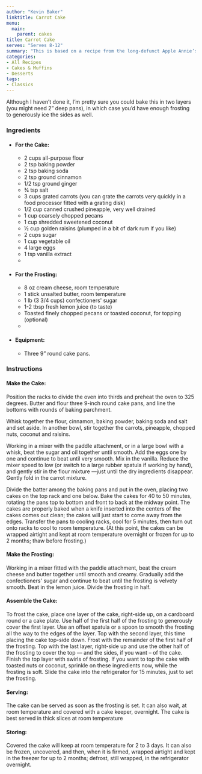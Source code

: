 ```yaml
---
author: "Kevin Baker"
linktitle: Carrot Cake
menu:
  main:
    parent: cakes
title: Carrot Cake
serves: "Serves 8-12"
summary: "This is based on a recipe from the long-defunct Apple Annie’s Tea Room and Bakery in San Antonio, although I’ve made changes over the years to accommodate our preferences. It makes a tall, large three-layer cake that you’ll be proud to serve. Devon loves carrot cake, and we think this one is excellent."
categories:
- All Recipes
- Cakes & Muffins
- Desserts
tags:
- Classics
---
```

Although I haven’t done it, I’m pretty sure you could bake this in two layers (you might need 2” deep pans), in which case you’d have enough frosting to generously ice the sides as well.

### Ingredients

<div class="ingredient-list">

* #### For the Cake:
  * 2 cups all-purpose flour
  * 2 tsp baking powder
  * 2 tsp baking soda
  * 2 tsp ground cinnamon
  * 1/2 tsp ground ginger
  * ¾ tsp salt
  * 3 cups grated carrots (you can grate the carrots very quickly in a food processor fitted with a grating disk)
  * 1/2 cup canned crushed pineapple, very well drained
  * 1 cup coarsely chopped pecans
  * 1 cup shredded sweetened coconut
  * ½ cup golden raisins (plumped in a bit of dark rum if you like)
  * 2 cups sugar
  * 1 cup vegetable oil
  * 4 large eggs
  * 1 tsp vanilla extract
  * 
* #### For the Frosting:
  * 8 oz cream cheese, room temperature
  * 1 stick unsalted butter, room temperature
  * 1 lb (3 3/4 cups) confectioners' sugar
  * 1-2 tbsp fresh lemon juice (to taste)
  * Toasted finely chopped pecans or toasted coconut, for topping (optional)
  * 
* #### Equipment:
  * Three 9” round cake pans.  

</div>

### Instructions
#### Make the Cake:
Position the racks to divide the oven into thirds and preheat the oven to 325 degrees. Butter and flour three 9-inch round cake pans, and line the bottoms with rounds of baking parchment.

Whisk together the flour, cinnamon, baking powder, baking soda and salt and set aside. In another bowl, stir together the carrots, pineapple, chopped nuts, coconut and raisins.

Working in a mixer with the paddle attachment, or in a large bowl with a whisk, beat the sugar and oil together until smooth. Add the eggs one by one and continue to beat until very smooth. Mix in the vanilla. Reduce the mixer speed to low (or switch to a large rubber spatula if working by hand), and gently stir in the flour mixture —just until the dry ingredients disappear. Gently fold in the carrot mixture.

Divide the batter among the baking pans and put in the oven, placing two cakes on the top rack and one below. Bake the cakes for 40 to 50 minutes, rotating the pans top to bottom and front to back at the midway point. The cakes are properly baked when a knife inserted into the centers of the cakes comes out clean; the cakes will just start to come away from the edges. Transfer the pans to cooling racks, cool for 5 minutes, then turn out onto racks to cool to room temperature. (At this point, the cakes can be wrapped airtight and kept at room temperature overnight or frozen for up to 2 months; thaw before frosting.)

#### Make the Frosting:
Working in a mixer fitted with the paddle attachment, beat the cream cheese and butter together until smooth and creamy. Gradually add the confectioners' sugar and continue to beat until the frosting is velvety smooth. Beat in the lemon juice.  Divide the frosting in half.

#### Assemble the Cake:
To frost the cake, place one layer of the cake, right-side up, on a cardboard round or a cake plate. Use half of the first half of the frosting to generously cover the first layer. Use an offset spatula or a spoon to smooth the frosting all the way to the edges of the layer. Top with the second layer, this time placing the cake top-side down. Frost with the remainder of the first half of the frosting. Top with the last layer, right-side up and use the other half of the frosting to cover the top — and the sides, if you want – of the cake. Finish the top layer with swirls of frosting. If you want to top the cake with toasted nuts or coconut, sprinkle on these ingredients now, while the frosting is soft. Slide the cake into the refrigerator for 15 minutes, just to set the frosting.

#### Serving: 
The cake can be served as soon as the frosting is set. It can also wait, at room temperature and covered with a cake keeper, overnight. The cake is best served in thick slices at room temperature

#### Storing: 
Covered the cake will keep at room temperature for 2 to 3 days. It can also be frozen, uncovered, and then, when it is firmed, wrapped airtight and kept in the freezer for up to 2 months; defrost, still wrapped, in the refrigerator overnight.